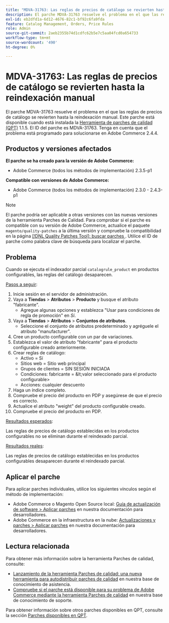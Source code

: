 ```yaml
---
title: "MDVA-31763: Las reglas de precios de catálogo se revierten hasta la reindexación manual"
description: El parche MDVA-31763 resuelve el problema en el que las reglas de precios de catálogo se revierten hasta la reindexación manual. Este parche está disponible cuando está instalada la [Quality Patches Tool (QPT)](/help/announcements/adobe-commerce-announcements/magento-quality-patches-released-new-tool-to-self-serve-quality-patches.md) 1.1.5. El ID del parche es MDVA-31763. Tenga en cuenta que el problema está programado para solucionarse en Adobe Commerce 2.4.4.
exl-id: eb2dfd1a-6d12-4676-82c1-bf92c6fa9fda
feature: Catalog Management, Orders, Price Rules
role: Admin
source-git-commit: 2aeb2355b74d1cdfc62b5e7c5aa04fcd0a654733
workflow-type: tm+mt
source-wordcount: '490'
ht-degree: 0%

---
```


# MDVA-31763: Las reglas de precios de catálogo se revierten hasta la reindexación manual

El parche MDVA-31763 resuelve el problema en el que las reglas de precios de catálogo se revierten hasta la reindexación manual. Este parche está disponible cuando está instalada la [Herramienta de parches de calidad (QPT)](/help/announcements/adobe-commerce-announcements/magento-quality-patches-released-new-tool-to-self-serve-quality-patches.md) 1.1.5. El ID del parche es MDVA-31763. Tenga en cuenta que el problema está programado para solucionarse en Adobe Commerce 2.4.4.

## Productos y versiones afectados

**El parche se ha creado para la versión de Adobe Commerce:**

* Adobe Commerce (todos los métodos de implementación) 2.3.5-p1

**Compatible con versiones de Adobe Commerce:**

* Adobe Commerce (todos los métodos de implementación) 2.3.0 - 2.4.3-p1

>[!NOTE]
>
>El parche podría ser aplicable a otras versiones con las nuevas versiones de la herramienta Parches de Calidad. Para comprobar si el parche es compatible con su versión de Adobe Commerce, actualice el paquete `magento/quality-patches` a la última versión y compruebe la compatibilidad en la página [[!DNL Quality Patches Tool]: buscar parches ](https://experienceleague.adobe.com/tools/commerce-quality-patches/index.html?lang=es). Utilice el ID de parche como palabra clave de búsqueda para localizar el parche.

## Problema

Cuando se ejecuta el indexador parcial `catalogrule_product` en productos configurables, las reglas del catálogo desaparecen.

<u>Pasos a seguir</u>:

1. Inicie sesión en el servidor de administración.
1. Vaya a **Tiendas** > **Atributos** > **Producto** y busque el atributo &quot;fabricante&quot;.
   * Agregue algunas opciones y establezca &quot;Usar para condiciones de regla de promoción&quot; en *Sí*.
1. Vaya a **Tiendas** > **Atributos** > **Conjuntos de atributos**.
   * Seleccione el conjunto de atributos predeterminado y agréguele el atributo &quot;manufacturer&quot;.
1. Cree un producto configurable con un par de variaciones.
1. Establezca el valor de atributo &quot;fabricante&quot; para el producto configurable creado anteriormente.
1. Crear reglas de catálogo:
   * Activo = Sí
   * Sitios web = Sitio web principal
   * Grupos de clientes = SIN SESIÓN INICIADA
   * Condiciones: fabricante = \&lt;valor seleccionado para el producto configurable>
   * Acciones: cualquier descuento
1. Haga un índice completo.
1. Compruebe el precio del producto en PDP y asegúrese de que el precio es correcto.
1. Actualice el atributo &quot;weight&quot; del producto configurable creado.
1. Compruebe el precio del producto en PDP.

<u>Resultados esperados</u>:

Las reglas de precios de catálogo establecidas en los productos configurables no se eliminan durante el reindexado parcial.

<u>Resultados reales</u>:

Las reglas de precios de catálogo establecidas en los productos configurables desaparecen durante el reindexado parcial.

## Aplicar el parche

Para aplicar parches individuales, utilice los siguientes vínculos según el método de implementación:

* Adobe Commerce o Magento Open Source local: [Guía de actualización de software > Aplicar parches](https://experienceleague.adobe.com/es/docs/commerce-operations/tools/quality-patches-tool/usage) en nuestra documentación para desarrolladores.
* Adobe Commerce en la infraestructura en la nube: [Actualizaciones y parches > Aplicar parches](https://experienceleague.adobe.com/es/docs/commerce-cloud-service/user-guide/develop/upgrade/apply-patches) en nuestra documentación para desarrolladores.

## Lectura relacionada

Para obtener más información sobre la herramienta Parches de calidad, consulte:

* [Lanzamiento de la herramienta Parches de calidad: una nueva herramienta para autodistribuir parches de calidad](/help/announcements/adobe-commerce-announcements/magento-quality-patches-released-new-tool-to-self-serve-quality-patches.md) en nuestra base de conocimiento de asistencia.
* [Compruebe si el parche está disponible para su problema de Adobe Commerce mediante la herramienta Parches de calidad](/help/support-tools/patches-available-in-qpt-tool/check-patch-for-magento-issue-with-magento-quality-patches.md) en nuestra base de conocimiento de soporte.

Para obtener información sobre otros parches disponibles en QPT, consulte la sección [Parches disponibles en QPT](https://support.magento.com/hc/en-us/sections/360010506631-Patches-available-in-MQP-tool-).
